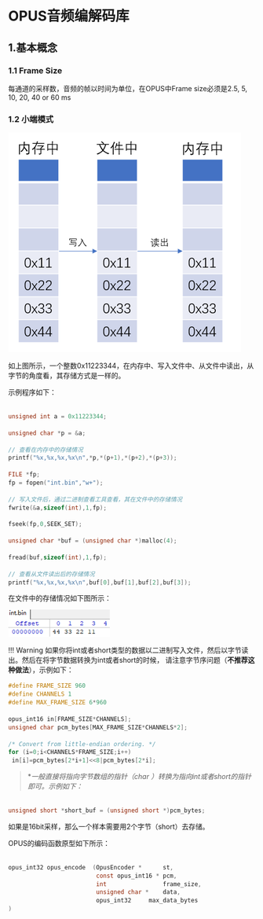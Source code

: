 # OPUS音频编解码库

## 1.基本概念

### 1.1 Frame Size
每通道的采样数，音频的帧以时间为单位，在OPUS中Frame size必须是2.5, 5, 10, 20, 40 or 60 ms


### 1.2 小端模式

![int_store](../assets/images/int_store.png)

如上图所示，一个整数0x11223344，在内存中、写入文件中、从文件中读出，从字节的角度看，其存储方式是一样的。

示例程序如下：

```c

unsigned int a = 0x11223344;

unsigned char *p = &a;

// 查看在内存中的存储情况
printf("%x,%x,%x,%x\n",*p,*(p+1),*(p+2),*(p+3));

FILE *fp;
fp = fopen("int.bin","w+");

// 写入文件后，通过二进制查看工具查看，其在文件中的存储情况
fwrite(&a,sizeof(int),1,fp);

fseek(fp,0,SEEK_SET);

unsigned char *buf = (unsigned char *)malloc(4);

fread(buf,sizeof(int),1,fp);

// 查看从文件读出后的存储情况
printf("%x,%x,%x,%x\n",buf[0],buf[1],buf[2],buf[3]);

```
在文件中的存储情况如下图所示：

![int_store_file](../assets/images/int_store_file.png)

!!! Warning
    如果你将int或者short类型的数据以二进制写入文件，然后以字节读出。然后在将字节数据转换为int或者short的时候，
	请注意字节序问题（**不推荐这种做法**），示例如下：
	
```c
#define FRAME_SIZE 960
#define CHANNELS 1
#define MAX_FRAME_SIZE 6*960

opus_int16 in[FRAME_SIZE*CHANNELS];
unsigned char pcm_bytes[MAX_FRAME_SIZE*CHANNELS*2];

/* Convert from little-endian ordering. */
for (i=0;i<CHANNELS*FRAME_SIZE;i++)
 in[i]=pcm_bytes[2*i+1]<<8|pcm_bytes[2*i];
```

> **一般直接将指向字节数组的指针（char *）转换为指向int或者short的指针即可。示例如下：**

```c

unsigned short *short_buf = (unsigned short *)pcm_bytes;

```

如果是16bit采样，那么一个样本需要用2个字节（short）去存储。

OPUS的编码函数原型如下所示：
```c

opus_int32 opus_encode	(OpusEncoder * 	    st,
                         const opus_int16 * pcm,
                         int 	            frame_size,
                         unsigned char * 	data,
                         opus_int32 	max_data_bytes 
)	

```



